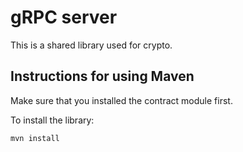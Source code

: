 # gRPC server

This is a shared library used for crypto. 

## Instructions for using Maven

Make sure that you installed the contract module first.

To install the library:

```
mvn install
```
